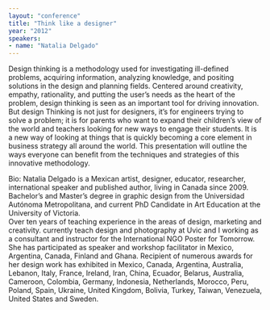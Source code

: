 ```yaml
---
layout: "conference"
title: "Think like a designer"
year: "2012"
speakers:
- name: "Natalia Delgado"
---
```



Design thinking is a methodology used for investigating ill-defined problems,
acquiring information, analyzing knowledge, and positing solutions in the
design and planning fields. Centered around creativity, empathy, rationality,
and putting the user’s needs as the heart of the problem, design thinking is
seen as an important tool for driving innovation. But design Thinking is not
just for designers, it’s for engineers trying to solve a problem; it is for
parents who want to expand their children’s view of the world and teachers
looking for new ways to engage their students. It is a new way of looking at
things that is quickly becoming a core element in business strategy all around
the world. This presentation will outline the ways everyone can benefit from
the techniques and strategies of this innovative methodology.

Bio: Natalia Delgado is a Mexican artist, designer, educator, researcher,
international speaker and published author, living in Canada since 2009.
Bachelor’s and Master’s degree in graphic design from the Universidad Autónoma
Metropolitana, and current PhD Candidate in Art Education at the University of
Victoria.  
Over ten years of teaching experience in the areas of design, marketing and
creativity. currently teach design and photography at Uvic and I working as a
consultant and instructor for the International NGO Poster for Tomorrow.  
She has participated as speaker and workshop facilitator in Mexico, Argentina,
Canada, Finland and Ghana. Recipient of numerous awards for her design work
has exhibited in Mexico, Canada, Argentina, Australia, Lebanon, Italy, France,
Ireland, Iran, China, Ecuador, Belarus, Australia, Cameroon, Colombia,
Germany, Indonesia, Netherlands, Morocco, Peru, Poland, Spain, Ukraine, United
Kingdom, Bolivia, Turkey, Taiwan, Venezuela, United States and Sweden.


[//]: # (Retrieved from https://web.archive.org/web/20210413200729/https://www.ideawave.ca/2012-conference/think-like-a-designer)